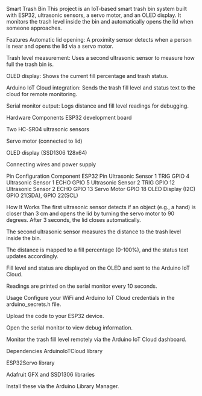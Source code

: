 Smart Trash Bin
This project is an IoT-based smart trash bin system built with ESP32, ultrasonic sensors, a servo motor, and an OLED display. It monitors the trash level inside the bin and automatically opens the lid when someone approaches.

Features
Automatic lid opening: A proximity sensor detects when a person is near and opens the lid via a servo motor.

Trash level measurement: Uses a second ultrasonic sensor to measure how full the trash bin is.

OLED display: Shows the current fill percentage and trash status.

Arduino IoT Cloud integration: Sends the trash fill level and status text to the cloud for remote monitoring.

Serial monitor output: Logs distance and fill level readings for debugging.

Hardware Components
ESP32 development board

Two HC-SR04 ultrasonic sensors

Servo motor (connected to lid)

OLED display (SSD1306 128x64)

Connecting wires and power supply

Pin Configuration
Component	ESP32 Pin
Ultrasonic Sensor 1 TRIG	GPIO 4
Ultrasonic Sensor 1 ECHO	GPIO 5
Ultrasonic Sensor 2 TRIG	GPIO 12
Ultrasonic Sensor 2 ECHO	GPIO 13
Servo Motor	GPIO 18
OLED Display (I2C)	GPIO 21(SDA), GPIO 22(SCL)

How It Works
The first ultrasonic sensor detects if an object (e.g., a hand) is closer than 3 cm and opens the lid by turning the servo motor to 90 degrees. After 3 seconds, the lid closes automatically.

The second ultrasonic sensor measures the distance to the trash level inside the bin.

The distance is mapped to a fill percentage (0-100%), and the status text updates accordingly.

Fill level and status are displayed on the OLED and sent to the Arduino IoT Cloud.

Readings are printed on the serial monitor every 10 seconds.

Usage
Configure your WiFi and Arduino IoT Cloud credentials in the arduino_secrets.h file.

Upload the code to your ESP32 device.

Open the serial monitor to view debug information.

Monitor the trash fill level remotely via the Arduino IoT Cloud dashboard.

Dependencies
ArduinoIoTCloud library

ESP32Servo library

Adafruit GFX and SSD1306 libraries

Install these via the Arduino Library Manager.